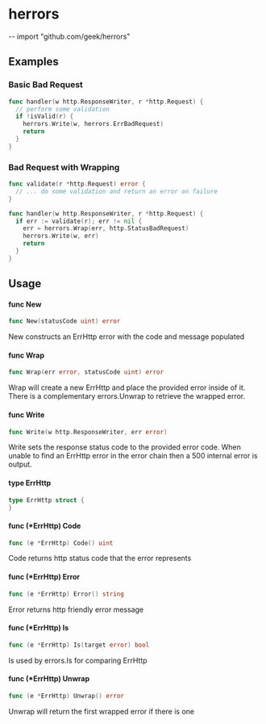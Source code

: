 # herrors
--
    import "github.com/geek/herrors"

## Examples

### Basic Bad Request

```go
func handler(w http.ResponseWriter, r *http.Request) {
  // perform some validation
  if !isValid(r) {
    herrors.Write(w, herrors.ErrBadRequest)
    return
  }
}
```

### Bad Request with Wrapping

```go
func validate(r *http.Request) error {
  // ... do some validation and return an error on failure
}

func handler(w http.ResponseWriter, r *http.Request) {
  if err := validate(r); err != nil {
    err = herrors.Wrap(err, http.StatusBadRequest)
    herrors.Write(w, err)
    return
  }
}
```

## Usage

#### func  New

```go
func New(statusCode uint) error
```
New constructs an ErrHttp error with the code and message populated

#### func  Wrap

```go
func Wrap(err error, statusCode uint) error
```
Wrap will create a new ErrHttp and place the provided error inside of it. There
is a complementary errors.Unwrap to retrieve the wrapped error.

#### func  Write

```go
func Write(w http.ResponseWriter, err error)
```
Write sets the response status code to the provided error code. When unable to
find an ErrHttp error in the error chain then a 500 internal error is output.

#### type ErrHttp

```go
type ErrHttp struct {
}
```


#### func (*ErrHttp) Code

```go
func (e *ErrHttp) Code() uint
```
Code returns http status code that the error represents

#### func (*ErrHttp) Error

```go
func (e *ErrHttp) Error() string
```
Error returns http friendly error message

#### func (*ErrHttp) Is

```go
func (e *ErrHttp) Is(target error) bool
```
Is used by errors.Is for comparing ErrHttp

#### func (*ErrHttp) Unwrap

```go
func (e *ErrHttp) Unwrap() error
```
Unwrap will return the first wrapped error if there is one
